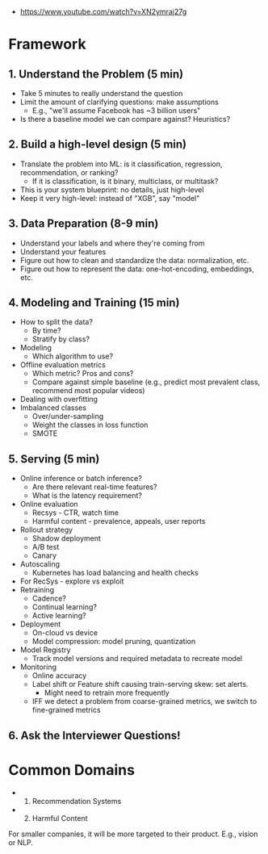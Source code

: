 - https://www.youtube.com/watch?v=XN2ymraj27g 

# Framework
## 1. Understand the Problem (5 min)
- Take 5 minutes to really understand the question
- Limit the amount of clarifying questions: make assumptions
	- E.g., "we'll assume Facebook has ~3 billion users"
- Is there a baseline model we can compare against? Heuristics? 

## 2.  Build a high-level design (5 min)
- Translate the problem into ML: is it classification, regression, recommendation, or ranking?
	- If it is classification, is it binary, multiclass, or multitask? 
- This is your system blueprint: no details, just high-level
- Keep it very high-level: instead of "XGB", say "model"

## 3. Data Preparation (8-9 min)
- Understand your labels and where they're coming from
- Understand your features 
- Figure out how to clean and standardize the data: normalization, etc.
- Figure out how to represent the data: one-hot-encoding, embeddings, etc. 

## 4. Modeling and Training (15 min)
- How to split the data? 
	- By time?
	- Stratify by class?
- Modeling
	- Which algorithm to use? 
- Offline evaluation metrics
	- Which metric? Pros and cons? 
	- Compare against simple baseline (e.g., predict most prevalent class, recommend most popular videos)
- Dealing with overfitting
- Imbalanced classes
	- Over/under-sampling
	- Weight the classes in loss function
	- SMOTE

## 5. Serving (5 min)
- Online inference or batch inference?
	- Are there relevant real-time features?
	- What is the latency requirement? 
- Online evaluation
	- Recsys - CTR, watch time
	- Harmful content - prevalence, appeals, user reports
- Rollout strategy
	- Shadow deployment
	- A/B test
	- Canary
- Autoscaling
	- Kubernetes has load balancing and health checks
- For RecSys - explore vs exploit
- Retraining
	- Cadence?
	- Continual learning? 
	- Active learning? 
- Deployment
	- On-cloud vs device
	- Model compression: model pruning, quantization
- Model Registry
	- Track model versions and required metadata to recreate model
- Monitoring
	- Online accuracy
	- Label shift or Feature shift causing train-serving skew: set alerts. 
		- Might need to retrain more frequently
	- IFF we detect a problem from coarse-grained metrics, we switch to fine-grained metrics

## 6. Ask the Interviewer Questions! 


# Common Domains

- 1. Recommendation Systems
- 2. Harmful Content

For smaller companies, it will be more targeted to their product. E.g., vision or NLP. 